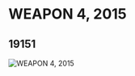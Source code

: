 # WEAPON 4, 2015
## 19151
![WEAPON 4, 2015](https://lc-www-live-s.legocdn.com/media/bricks/5/2/6102798.jpg)